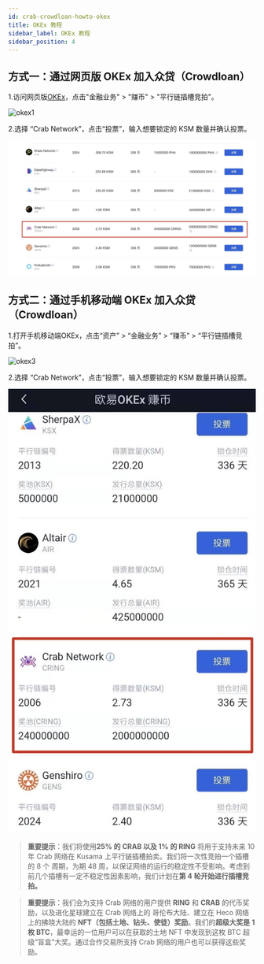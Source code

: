 ```yaml
---
id: crab-crowdloan-howto-okex
title: OKEx 教程
sidebar_label: OKEx 教程
sidebar_position: 4
---
```


## 方式一：通过网页版 OKEx 加入众贷（Crowdloan） 

1.访问网页版[OKEx](https://www.okex.com/ )，点击"金融业务" > "赚币" > "平行链插槽竞拍"。

   ![okex1](../assets/crowdloan/okex1.gif)

2.选择 “Crab Network”，点击“投票”，输入想要锁定的 KSM 数量并确认投票。

   ![okex2](../assets/crowdloan/okex2.png)

## 方式二：通过手机移动端 OKEx 加入众贷（Crowdloan） 

1.打开手机移动端OKEx，点击“资产” > “金融业务” > “赚币” > “平行链插槽竞拍”。 

   ![okex3](../assets/crowdloan/okex3.gif)

2.选择 “Crab Network”，点击“投票”，输入想要锁定的 KSM 数量并确认投票。

   ![okex4](../assets/crowdloan/okex4.jpg)

> **重要提示**：我们将使用**25% 的 CRAB 以及 1% 的 RING** 将用于支持未来 10 年 Crab 网络在 Kusama 上平行链插槽拍卖。我们将一次性竞拍一个插槽的 8 个 周期，为期 48 周，以保证网络的运行的稳定性不受影响。考虑到前几个插槽有一定不稳定性因素影响，我们计划在**第 4 轮开始进行插槽竞拍。**

> **重要提示**：我们会为支持 Crab 网络的用户提供 **RING** 和 **CRAB** 的代币奖励，以及进化星球建立在 Crab 网络上的 哥伦布大陆、建立在 Heco 网络上的拂晓大陆的 **NFT（包括土地、钻头、使徒）奖励**。我们的**超级大奖是** **1 枚 BTC**，最幸运的一位用户可以在获取的土地 NFT 中发现到这枚 BTC 超级“盲盒”大奖。通过合作交易所支持 Crab 网络的用户也可以获得这些奖励。


